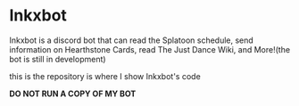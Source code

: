 # Inkxbot
Inkxbot is a discord bot that can read the Splatoon schedule, send information on Hearthstone Cards, read The Just Dance Wiki, and More!(the bot is still in development)

this is the repository is where I show Inkxbot's code

**DO NOT RUN A COPY OF MY BOT**
